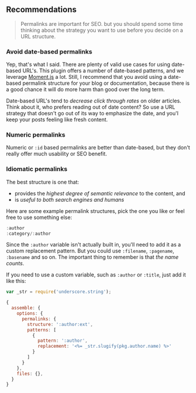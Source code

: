 ## Recommendations

> Permalinks are important for SEO. but you should spend some time thinking about the strategy you want to use before you decide on a URL structure.


### Avoid date-based permalinks
Yep, that's what I said. There are plenty of valid use cases for using date-based URL's. This plugin offers a number of date-based patterns, and we leverage [Moment.js][moment] a lot. Still,  I recommend that you avoid using a date-based permalink structure for your blog or documentation, because there is a good chance it will do more harm than good over the long term.

Date-based URL's tend to _decrease click through rates_ on older articles. Think about it, who prefers reading out of date content? So use a URL strategy that doesn't go out of its way to emphasize the date, and you'l keep your posts feeling like fresh content.


### Numeric permalinks
Numeric or `:id` based permalinks are better than date-based, but they don't really offer much usability or SEO benefit.


### Idiomatic permalinks
The best structure is one that:

* provides the _highest degree of semantic relevance_ to the content, and
* is _useful to both search engines and humans_

Here are some example permalink structures, pick the one you like or feel free to use something else:

```js
:author
:category/:author
```

Since the `:author` variable isn't actually built in, you'll need to add it as a custom replacement pattern. But you could use `:filename`, `:pagename`, `:basename` and so on. The important thing to remember is that _the name counts_.

If you need to use a custom variable, such as `:author` or `:title`, just add it like this:

```js
var _str = require('underscore.string');

{
  assemble: {
    options: {
      permalinks: {
        structure: ':author:ext',
        patterns: [
          {
            pattern: ':author',
            replacement: '<%= _str.slugify(pkg.author.name) %>'
          }
        ]
      }
    },
    files: {},
  }
}
```

[moment]: http://momentjs.com/ "Moment.js Permalinks"
